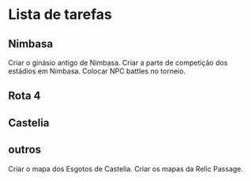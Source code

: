 # Lista de tarefas

<!--Comentários indicam o mais importante-->

## Nimbasa

Criar o ginásio antigo de Nimbasa.
Criar a parte de competição dos estádios em Nimbasa.
Colocar NPC battles no torneio.

## Rota 4

<!--
Cidade dos motoqueiros
Adicionar diálogos na Join Avenue
-->

## Castelia

<!--
Completar diálogo com recepcionista na passagem
Criar mapas de Castelia
Adicionar um elevador na battle company
Criar a casa abandonada
Quest do apaixonado
Quest das eleições
Adicionar sidequest do dançarino procurando um grupo musical
Adicionar sidequest de estatístico
Link com hold items para loja   https://www.reddit.com/r/pokemon/comments/qir4ob/what_are_the_best_nonconsumable_held_items_for/?utm_medium=android_app&utm_source=share
-->

## outros

Criar o mapa dos Esgotos de Castelia.
Criar os mapas da Relic Passage.
